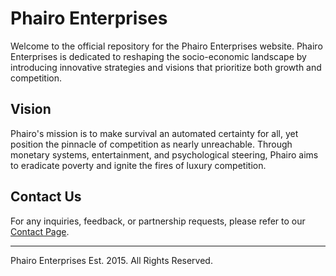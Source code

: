 # Phairo Enterprises

Welcome to the official repository for the Phairo Enterprises website. Phairo Enterprises is dedicated to reshaping the socio-economic landscape by introducing innovative strategies and visions that prioritize both growth and competition.

## Vision

Phairo's mission is to make survival an automated certainty for all, yet position the pinnacle of competition as nearly unreachable. Through monetary systems, entertainment, and psychological steering, Phairo aims to eradicate poverty and ignite the fires of luxury competition.

## Contact Us

For any inquiries, feedback, or partnership requests, please refer to our [Contact Page](contact.html).

---

Phairo Enterprises Est. 2015. All Rights Reserved.
